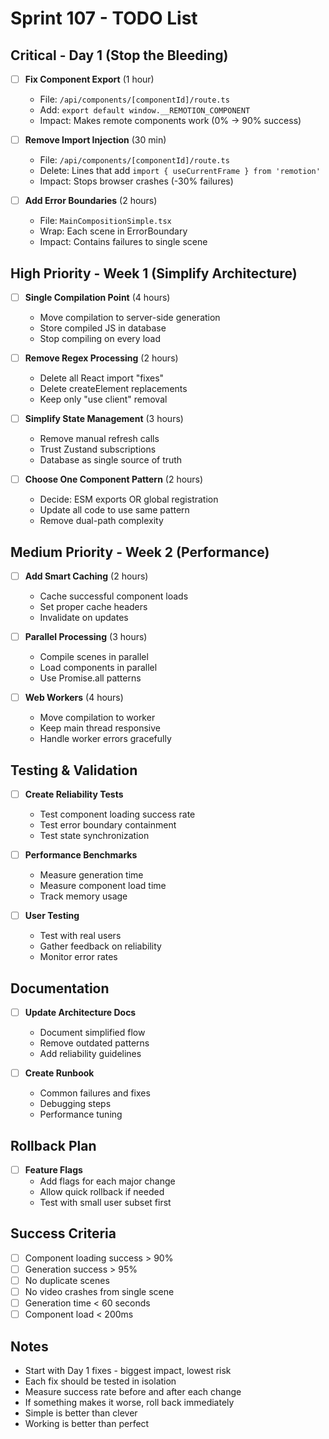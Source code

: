 # Sprint 107 - TODO List

## Critical - Day 1 (Stop the Bleeding)

- [ ] **Fix Component Export** (1 hour)
  - File: `/api/components/[componentId]/route.ts`
  - Add: `export default window.__REMOTION_COMPONENT`
  - Impact: Makes remote components work (0% → 90% success)

- [ ] **Remove Import Injection** (30 min)
  - File: `/api/components/[componentId]/route.ts`  
  - Delete: Lines that add `import { useCurrentFrame } from 'remotion'`
  - Impact: Stops browser crashes (-30% failures)

- [ ] **Add Error Boundaries** (2 hours)
  - File: `MainCompositionSimple.tsx`
  - Wrap: Each scene in ErrorBoundary
  - Impact: Contains failures to single scene

## High Priority - Week 1 (Simplify Architecture)

- [ ] **Single Compilation Point** (4 hours)
  - Move compilation to server-side generation
  - Store compiled JS in database
  - Stop compiling on every load

- [ ] **Remove Regex Processing** (2 hours)
  - Delete all React import "fixes"
  - Delete createElement replacements
  - Keep only "use client" removal

- [ ] **Simplify State Management** (3 hours)
  - Remove manual refresh calls
  - Trust Zustand subscriptions
  - Database as single source of truth

- [ ] **Choose One Component Pattern** (2 hours)
  - Decide: ESM exports OR global registration
  - Update all code to use same pattern
  - Remove dual-path complexity

## Medium Priority - Week 2 (Performance)

- [ ] **Add Smart Caching** (2 hours)
  - Cache successful component loads
  - Set proper cache headers
  - Invalidate on updates

- [ ] **Parallel Processing** (3 hours)
  - Compile scenes in parallel
  - Load components in parallel
  - Use Promise.all patterns

- [ ] **Web Workers** (4 hours)
  - Move compilation to worker
  - Keep main thread responsive
  - Handle worker errors gracefully

## Testing & Validation

- [ ] **Create Reliability Tests**
  - Test component loading success rate
  - Test error boundary containment
  - Test state synchronization

- [ ] **Performance Benchmarks**
  - Measure generation time
  - Measure component load time
  - Track memory usage

- [ ] **User Testing**
  - Test with real users
  - Gather feedback on reliability
  - Monitor error rates

## Documentation

- [ ] **Update Architecture Docs**
  - Document simplified flow
  - Remove outdated patterns
  - Add reliability guidelines

- [ ] **Create Runbook**
  - Common failures and fixes
  - Debugging steps
  - Performance tuning

## Rollback Plan

- [ ] **Feature Flags**
  - Add flags for each major change
  - Allow quick rollback if needed
  - Test with small user subset first

## Success Criteria

- [ ] Component loading success > 90%
- [ ] Generation success > 95%  
- [ ] No duplicate scenes
- [ ] No video crashes from single scene
- [ ] Generation time < 60 seconds
- [ ] Component load < 200ms

## Notes

- Start with Day 1 fixes - biggest impact, lowest risk
- Each fix should be tested in isolation
- Measure success rate before and after each change
- If something makes it worse, roll back immediately
- Simple is better than clever
- Working is better than perfect